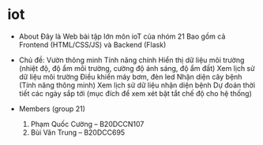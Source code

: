# iot
- About
  Đây là Web bài tập lớn môn ioT của nhóm 21
  Bao gồm cả Frontend (HTML/CSS/JS) và Backend (Flask)
- Chủ đề: Vườn thông minh
  Tính năng chính
  Hiển thị dữ liệu môi trường (nhiệt độ, độ ẩm môi trường, cường độ ánh sáng, độ ẩm đất)
  Xem lịch sử dữ liệu môi trường
  Điều khiển máy bơm, đèn led
  Nhận diện cây bệnh (Tính năng thông minh)
  Xem lịch sử dữ liệu nhận diện bệnh
  Dự đoán thời tiết các ngày sắp tới (mục đích để xem xét bật tắt chế độ cho hệ thống)

- Members (group 21)
  1. Phạm Quốc Cường – B20DCCN107
	2. Bùi Văn Trung – B20DCC695
